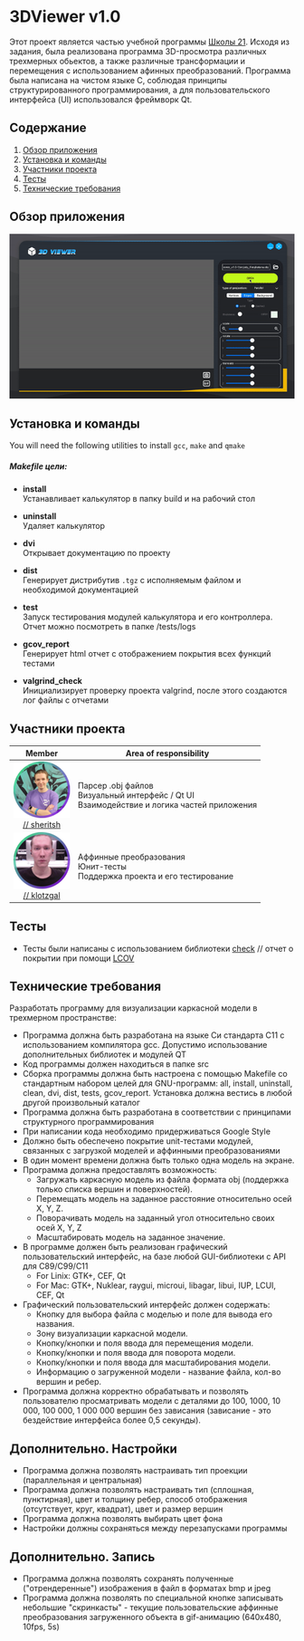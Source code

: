 # 3DViewer v1.0

Этот проект является частью учебной программы [Школы 21](https://21-school.ru/). Исходя из задания, была реализована программа 3D-просмотра различных трехмерных обьектов, а также различные трансформации и перемещения с использованием афинных преобразований. Программа была написана на чистом языке C, соблюдая принципы структурированного программирования, а для пользовательского интерфейса (UI) использовался фреймворк Qt.

## Содержание

1. [Обзор приложения](#обзор-приложения)
2. [Установка и команды](#установка-и-команды)
3. [Участники проекта](#участники-проекта)
4. [Тесты](#тесты)
5. [Технические требования](#технические-требования)

## Обзор приложения

![3dViewer](misc/images/overview.gif)

## Установка и команды

You will need the following utilities to install `gcc`, `make` and `qmake`

##### Makefile цели:

* **install**  
Устанавливает калькулятор в папку build и на рабочий стол

* **uninstall**  
Удаляет калькулятор

* **dvi**  
Открывает документацию по проекту

* **dist**  
Генерирует дистрибутив `.tgz` с исполняемым файлом и необходимой документацией

* **test**  
Запуск тестирования модулей калькулятора и его контроллера. Отчет можно посмотреть в папке /tests/logs

* **gcov_report**  
Генерирует html отчет с отображением покрытия всех функций тестами

* **valgrind_check**  
Инициализирует проверку проекта valgrind, после этого создаются лог файлы с отчетами

## Участники проекта

|                       <center> Member </center>                             |              Area of ​​responsibility         |
|-----------------------------------------------------------------------------|--------------------------------------------|
| [![sheritsh_avatar](misc/images/sheritsh.png)](https://github.com/sheritsh)<br /> <center>[// sheritsh](https://github.com/sheritsh)</center> | Парсер .obj файлов <br /> Визуальный интерфейс / Qt UI <br /> Взаимодействие и логика частей приложения |
| [![klotzgal_avatar](misc/images/klotzgal.png)](https://github.com/klotzgal)<br /> <center>[// klotzgal](https://github.com/klotzgal)</center>| Аффинные преобразования <br /> Юнит-тесты <br /> Поддержка проекта и его тестирование  |

## Тесты

- Тесты были написаны с использованием библиотеки [check](https://libcheck.github.io/check/) // отчет о покрытии при помощи [LCOV](https://github.com/linux-test-project/lcov)

## Технические требования

Разработать программу для визуализации каркасной модели в трехмерном пространстве:

- Программа должна быть разработана на языке Си стандарта C11 с использованием компилятора gcc. Допустимо использование дополнительных библиотек и модулей QT
- Код программы должен находиться в папке src 
- Сборка программы должна быть настроена с помощью Makefile со стандартным набором целей для GNU-программ: all, install, uninstall, clean, dvi, dist, tests, gcov_report. Установка должна вестись в любой другой произвольный каталог
- Программа должна быть разработана в соответствии с принципами структурного программирования
- При написании кода необходимо придерживаться Google Style
- Должно быть обеспечено покрытие unit-тестами модулей, связанных с загрузкой моделей и аффинными преобразованиями
- В один момент времени должна быть только одна модель на экране.
- Программа должна предоставлять возможность:
    - Загружать каркасную модель из файла формата obj (поддержка только списка вершин и поверхностей).
    - Перемещать модель на заданное расстояние относительно осей X, Y, Z.
    - Поворачивать модель на заданный угол относительно своих осей X, Y, Z
    - Масштабировать модель на заданное значение.
- В программе должен быть реализован графический пользовательский интерфейс, на базе любой GUI-библиотеки с API для C89/C99/C11 <br/>
  * For Linix: GTK+, CEF, Qt<br/>
  * For Mac: GTK+, Nuklear, raygui, microui, libagar, libui, IUP, LCUI, CEF, Qt
- Графический пользовательский интерфейс должен содержать:
    - Кнопку для выбора файла с моделью и поле для вывода его названия.
    - Зону визуализации каркасной модели.
    - Кнопку/кнопки и поля ввода для перемещения модели. 
    - Кнопку/кнопки и поля ввода для поворота модели. 
    - Кнопку/кнопки и поля ввода для масштабирования модели.  
    - Информацию о загруженной модели - название файла, кол-во вершин и ребер.
- Программа должна корректно обрабатывать и позволять пользователю просматривать модели с деталями до 100, 1000, 10 000, 100 000, 1 000 000 вершин без зависания (зависание - это бездействие интерфейса более 0,5 секунды).

## Дополнительно. Настройки

 - Программа должна позволять настраивать тип проекции (параллельная и центральная)
 - Программа должна позволять настраивать тип (сплошная, пунктирная), цвет и толщину ребер, способ отображения (отсутствует, круг, квадрат), цвет и размер вершин
 - Программа должна позволять выбирать цвет фона
 - Настройки должны сохраняться между перезапусками программы

 ## Дополнительно. Запись

 - Программа должна позволять сохранять полученные ("отрендеренные") изображения в файл в форматах bmp и jpeg
 - Программа должна позволять по специальной кнопке записывать небольшие "скринкасты" - текущие пользовательские аффинные преобразования загруженного объекта в gif-анимацию (640x480, 10fps, 5s)
